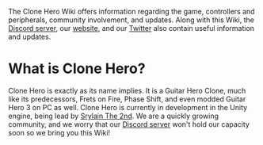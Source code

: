 <!-- TITLE: Welcome to the Clone Hero Wiki! -->
<!-- SUBTITLE: don't get lost man -->

The Clone Hero Wiki offers information regarding the game, controllers and peripherals, community involvement, and updates. Along with this Wiki, the [Discord server](https://discordapp.com/invite/Hsn4Cgu), our [website](http://clonehero.net/), and our [Twitter](https://twitter.com/clonehero) also contain useful information and updates.

# What is Clone Hero?
Clone Hero is exactly as its name implies. It is a Guitar Hero Clone, much like its predecessors, Frets on Fire, Phase Shift, and even modded Guitar Hero 3 on PC as well. Clone Hero is currently in development in the Unity engine, being lead by [Srylain The 2nd](https://www.youtube.com/channel/UCc3IfdqGZjhdgQbi_EpfuYg). We are a quickly growing community, and we worry that our [Discord server](https://discordapp.com/invite/Hsn4Cgu) won't hold our capacity soon so we bring you this Wiki!